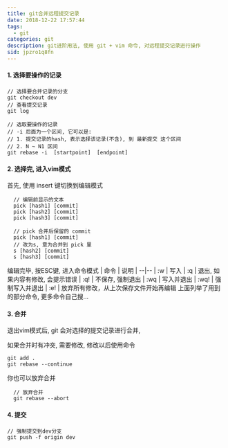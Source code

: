 ```yaml
---
title: git合并远程提交记录
date: 2018-12-22 17:57:44
tags: 
  - git
categories: git
description: git进阶用法, 使用 git + vim 命令, 对远程提交记录进行操作
sid: jpzro1q8fn
---
```

#### 1. 选择要操作的记录
```git
// 选择要合并记录的分支
git checkout dev
// 查看提交记录
git log

// 选取要操作的记录
// -i 后面为一个区间, 它可以是:
// 1. 提交记录的hash, 表示选择该记录(不含), 到 最新提交 这个区间
// 2. N ~ N1 区间
git rebase -i  [startpoint]  [endpoint]

```
<!-- more -->
#### 2. 选择完, 进入vim模式

首先, 使用 insert 键切换到编辑模式

```vim
  // 编辑前显示的文本
  pick [hash1] [commit]
  pick [hash2] [commit]
  pick [hash3] [commit]
  
  // pick 合并后保留的 commit
  pick [hash1] [commit]
  // 改为s, 意为合并到 pick 里
  s [hash2] [commit]
  s [hash3] [commit]
```

编辑完毕, 按ESC键, 进入命令模式
| 命令 | 说明 |
--|--
| :w | 写入
| :q | 退出, 如果内容有修改, 会提示错误 
| :q! | 不保存, 强制退出
| :wq | 写入并退出 
| :wq! | 强制写入并退出 
| :e! | 放弃所有修改，从上次保存文件开始再编辑
上面列举了用到的部分命令, 更多命令自己搜...

#### 3. 合并
退出vim模式后, git 会对选择的提交记录进行合并,

如果合并时有冲突, 需要修改, 修改以后使用命令
```git
git add .
git rebase --continue
```
你也可以放弃合并
```git
  // 放弃合并
  git rebase --abort
```

#### 4. 提交
```git
// 强制提交到dev分支
git push -f origin dev
```
